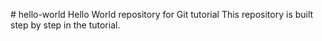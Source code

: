 \# hello-world
Hello World repository for Git tutorial
This repository is built step by step in the tutorial.
